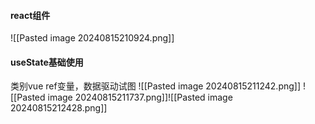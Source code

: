 #### react组件
![[Pasted image 20240815210924.png]]

#### useState基础使用
类别vue ref变量，数据驱动试图
![[Pasted image 20240815211242.png]]
![[Pasted image 20240815211737.png]]![[Pasted image 20240815212428.png]]